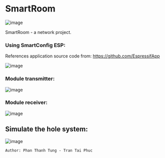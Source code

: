 # SmartRoom

![image](https://user-images.githubusercontent.com/48848418/72683725-54687680-3b0c-11ea-9639-62ca9c954265.png)

SmartRoom - a network project.

### Using SmartConfig ESP:
References application source code from:
https://github.com/EspressifApp

![image](https://user-images.githubusercontent.com/48848418/72683768-c5a82980-3b0c-11ea-9044-275b8bb1b6bb.png)

### Module transmitter:

![image](https://user-images.githubusercontent.com/48848418/72683783-eec8ba00-3b0c-11ea-9b17-4344ab18766b.png)

### Module receiver:

![image](https://user-images.githubusercontent.com/48848418/72683788-fd16d600-3b0c-11ea-82cb-a7cf638c96d0.png)

## Simulate the hole system:

![image](https://user-images.githubusercontent.com/48848418/72683757-ae693c00-3b0c-11ea-9a0b-f18cb2918f62.png)

    Author: Phan Thanh Tung - Tran Tai Phuc

